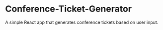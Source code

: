 # Conference-Ticket-Generator
A simple React app that generates conference tickets based on user input.
